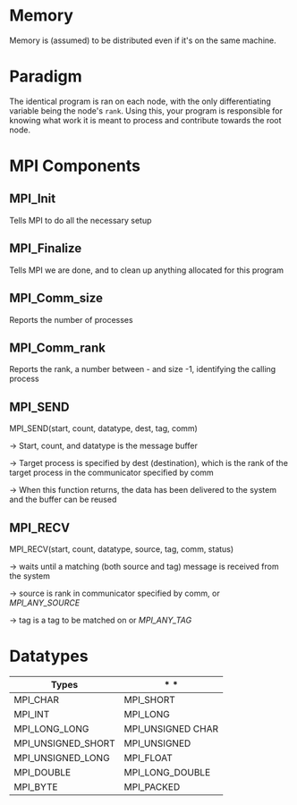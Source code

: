 # Memory
Memory is (assumed) to be distributed even if it's on the same machine.

# Paradigm
The identical program is ran on each node, with the only differentiating variable being the node's `rank`. Using this, your program is responsible for knowing what work it is meant to process and contribute towards the root node.

# MPI Components
## MPI_Init
Tells MPI to do all the necessary setup

## MPI_Finalize
Tells MPI we are done, and to clean up anything allocated for this program

## MPI_Comm_size
Reports the number of processes

## MPI_Comm_rank
Reports the rank, a number between - and size -1, identifying the calling process

## MPI_SEND
MPI_SEND(start, count, datatype, dest, tag, comm)

-> Start, count, and datatype is the message buffer

-> Target process is specified by dest (destination), which is the rank of the target process in the communicator
  specified by comm

-> When this function returns, the data has been delivered to the system and the buffer can be reused

## MPI_RECV
MPI_RECV(start, count, datatype, source, tag, comm, status)

-> waits until a matching (both source and tag) message is received from the system

-> source is rank in communicator specified by comm, or *MPI_ANY_SOURCE*

-> tag is a tag to be matched on or *MPI_ANY_TAG*

# Datatypes
Types | * *
--- | ---
MPI_CHAR | MPI_SHORT
MPI_INT | MPI_LONG
MPI_LONG_LONG | MPI_UNSIGNED CHAR
MPI_UNSIGNED_SHORT | MPI_UNSIGNED
MPI_UNSIGNED_LONG | MPI_FLOAT
MPI_DOUBLE | MPI_LONG_DOUBLE
MPI_BYTE | MPI_PACKED
